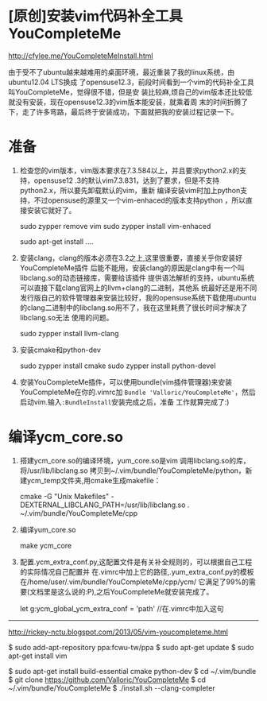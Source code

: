 # [原创]安装vim代码补全工具YouCompleteMe

http://cfylee.me/YouCompleteMeInstall.html

由于受不了ubuntu越来越难用的桌面环境，最近重装了我的linux系统，由ubuntu12.04 LTS换成 了opensuse12.3，前段时间看到一个vim的代码补全工具叫YouCompleteMe，觉得很不错，但是安 装比较麻,烦自己的vim版本还比较低就没有安装，现在opensuse12.3的vim版本能安装，就乘着周 末的时间折腾了下，走了许多弯路，最后终于安装成功，下面就把我的安装过程记录一下。
# 准备

1. 检查您的vim版本，vim版本要求在7.3.584以上，并且要求python2.x的支持，opensuse12 .3的默认vim7.3.831，达到了要求，但是不支持python2.x，所以要先卸载默认的vim，重新 编译安装vim时加上python支持，不过opensuse的源里又一个vim-enhaced的版本支持python ，所以直接安装它就好了。

	sudo zypper remove vim
	sudo zypper install vim-enhaced

	sudo apt-get install ....

2. 安装clang，clang的版本必须在3.2之上,这里很重要，直接关乎你安装好YouCompleteMe插件 后能不能用，安装clang的原因是clang中有一个叫libclang.so的动态链接库，需要给该插件 提供语法解析的支持，ubuntu系统可以直接下载clang官网上的llvm+clang的二进制，其他系 统最好还是用不同发行版自己的软件管理器来安装比较好，我的opensuse系统下载使用ubuntu 的clang二进制中的libclang.so用不了，我在这里耗费了很长时间才解决了libclang.so无法 使用的问题。

	sudo zypper install llvm-clang

3. 安装cmake和python-dev

    sudo zypper install cmake
    sudo zypper install python-devel

4. 安装YouCompleteMe插件，可以使用bundle(vim插件管理器)来安装YouCompleteMe在你的.vimrc加 ``Bundle 'Valloric/YouCompleteMe'``，然后启动vim.输入``:BundleInstall``安装完成之后，准备 工作就算完成了:)

# 编译ycm_core.so

1. 搭建ycm_core.so的编译环境，yum_core.so是vim 调用libclang.so的库，将/usr/lib/libclang.so 拷贝到~/.vim/bundle/YouCompleteMe/python，新建ycm_temp文件夹,用cmake生成makefile：

    cmake -G "Unix Makefiles" -DEXTERNAL_LIBCLANG_PATH=/usr/lib/libclang.so . ~/.vim/bundle/YouCompleteMe/cpp

2. 编译yum_core.so

    make ycm_core

3. 配置.ycm_extra_conf.py,这配置文件是有关补全规则的，可以根据自己工程的实际情况自己配置并 在.vimrc中加上它的路径,.yum_extra_conf.py的模板在/home/user/.vim/bundle/YouCompleteMe/cpp/ycm/ 它满足了99%的需要(文档里是这么说的:P),之后YouCompleteMe就安装完成了。

    let g:ycm_global_ycm_extra_conf =  'path'  //在.vimrc中加入这句



------------------------

http://rickey-nctu.blogspot.com/2013/05/vim-youcompleteme.html

$ sudo add-apt-repository ppa:fcwu-tw/ppa
$ sudo apt-get update
$ sudo apt-get install vim

$ sudo apt-get install build-essential cmake python-dev
$ cd ~/.vim/bundle
$ git clone https://github.com/Valloric/YouCompleteMe
$ cd ~/.vim/bundle/YouCompleteMe
$ ./install.sh --clang-completer

